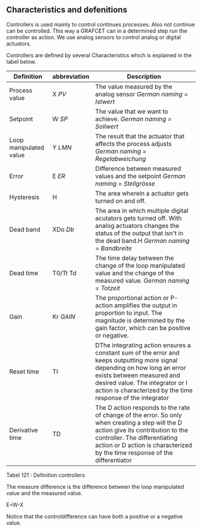 ## Characteristics and defenitions

Controllers is used mainly to control continues processes. Also not continue can be controlled. This way a GRAFCET can in a determined step run the controller as action.
We use analog sensors to control analog or digital actuators.

Controllers are defined by several Characteristics which is explained in the tabel below.


| **Definition**         | **abbreviation** | **Description**                                                                                                                                                                                                                                                                                               |
|--------------------|---------------|----------------------------------------------------------------------------------------------------------------------------------------------------------------------------------------------------------------------------------------------------------------------------------------------------------------|
| Process value     | X *PV*        | The value measured by the analog sensor *German naming = Istwert*                                                                                                                                                                                                          |
| Setpoint   | W *SP*        | The value that we want to achieve. *German naming = Sollwert*                                                                                                                                                                                                                   |
| Loop manipulated value      | Y *LMN*       | The result that the actuator that affects the process adjusts *German naming = Regelabweichung*                                                                                                                                                                   |
| Error      | E *ER*        | Difference between measured values and the setpoint *German naming = Stellgrösse*                                                                                                                                                                                                     |
| Hysteresis         | H             | The area wherein a actuator gets turned on and off.                                                                                                                                                                                                                                                      |
| Dead band          | XDo *Db*      | The area in which multiple digital acutators gets turned off. With analog actuators changes the status of the output that isn't in the dead band.H *German naming = Bandbreite*                                                                                                 |
| Dead time         | T0/Tt Td      | The time delay between the change of the loop manipulated value and the change of the measured value. *German naming = Totzeit*                                                                                                                                                     |
| Gain        | Kr *GAIN*     | The proportional action or P-action amplifies the output in proportion to input. The magnitude is determined by the gain factor, which can be positive or negative.                                                                                              |
| Reset time     | TI            | DThe integrating action ensures a constant sum of the error and keeps outputting more signal depending on how long an error exists between measured and desired value. The integrator or I action is characterized by the time response of the integrator  |
| Derivative time | TD            | The D action responds to the rate of change of the error. So only when creating a step will the D action give its contribution to the controller. The differentiating action or D action is characterized by the time response of the differentiator           |

Tabel 121 : Definition controllers

The measure difference is the difference between the loop manipulated value and the measured value.

E=W-X

Notice that the controldifference can have both a positive or a negative value.

